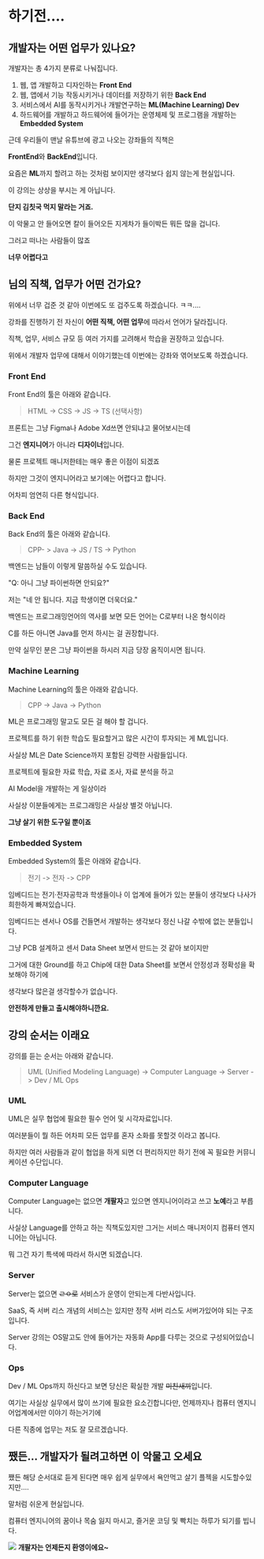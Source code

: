 # 하기전....



## 개발자는 어떤 업무가 있나요?



개발자는 총 4가지 분류로 나눠집니다.

1. 웹, 앱 개발하고 디자인하는 **Front End**
2. 웹, 앱에서 기능 작동시키거나 데이터를 저장하기 위한 **Back End**
3. 서비스에서 AI를 동작시키거나 개발연구하는 **ML(Machine Learning) Dev**
4. 하드웨어를 개발하고 하드웨어에 들어가는 운영체제 및 프로그램을 개발하는 **Embedded System**



근데 우리들이 맨날 유튜브에 광고 나오는 강좌들의 직책은

**FrontEnd**와 **BackEnd**입니다.

요즘은 **ML**까지 할려고 하는 것처럼 보이지만 생각보다 쉽지 않는게 현실입니다.



이 강의는 상상을 부시는 게 아닙니다.

**단지 김칫국 먹지 말라는 거죠.**



이 악물고 안 들어오면 칼이 들어오든 지게차가 들이박든 뭐든 많을 겁니다.

그러고 떠나는 사람들이 많죠



**너무 어렵다고**



## 님의 직책, 업무가 어떤 건가요?

위에서 너무 겁준 것 같아 이번에도 또 겁주도록 하겠습니다. ㅋㅋ....



강좌를 진행하기 전 자신이 **어떤 직책, 어떤 업무**에 따라서 언어가 달라집니다.

직책, 업무, 서비스 규모 등 여러 가지를 고려해서 학습을 권장하고 있습니다.



위에서 개발자 업무에 대해서 이야기했는데 이번에는 강좌와 엮어보도록 하겠습니다.



### Front End

Front End의 툴은 아래와 같습니다.

> HTML -> CSS -> JS -> TS (선택사항)



프론트는 그냥 Figma나 Adobe Xd쓰면 안되냐고 물어보시는데

그건 **엔지니어**가 아니라 **디자이너**입니다.



물론 프로젝트 매니저한테는 매우 좋은 이점이 되겠죠

하지만 그것이 엔지니어라고 보기에는 어렵다고 합니다.



어차피 엄연히 다른 형식입니다.





### Back End

Back End의 툴은 아래와 같습니다.

> CPP- > Java -> JS / TS -> Python



백엔드는 남들이 이렇게 말씀하실 수도 있습니다.

"Q: 아니 그냥 파이썬하면 안되요?"

저는 "네 안 됩니다. 지금 학생이면 더욱더요."



백엔드는 프로그래밍언어의 역사를 보면 모든 언어는 C로부터 나온 형식이라

C를 하든 아니면 Java를 먼저 하시는 걸 권장합니다.



만약 실무인 분은 그냥 파이썬을 하시러 지금 당장 움직이시면 됩니다.





### Machine Learning

Machine Learning의 툴은 아래와 같습니다.

> CPP -> Java -> Python



ML은 프로그래밍 말고도 모든 걸 해야 할 겁니다.



프로젝트를 하기 위한 학습도 필요할거고 많은 시간이 투자되는 게 ML입니다.

사실상 ML은 Date Science까지 포함된 강력한 사람들입니다.



프로젝트에 필요한 자료 학습, 자료 조사, 자료 분석을 하고

AI Model을 개발하는 게 일상이라

사실상 이분들에게는 프로그래밍은 사실상 별것 아닙니다.



**그냥 살기 위한 도구일 뿐이죠**





### Embedded System

Embedded System의 툴은 아래와 같습니다.

> 전기 -> 전자 -> CPP 



임베디드는 전기·전자공학과 학생들이나 이 업계에 들어가 있는 분들이 생각보다 나사가 희한하게 빠져있습니다.

임베디드는 센서나 OS를 건들면서 개발하는 생각보다 정신 나갈 수밖에 없는 분들입니다.



그냥 PCB 설계하고 센서 Data Sheet 보면서 만드는 것 같아 보이지만 

그거에 대한 Ground를 하고 Chip에 대한 Data Sheet를 보면서 안정성과 정확성을 확보해야 하기에

 생각보다 많은걸 생각할수가 없습니다.



**안전하게 만들고 출시해야하니깐요.**






## 강의 순서는 이래요

강의를 듣는 순서는 아래와 같습니다.

> UML (Unified Modeling Language) -> Computer Language -> Server -> Dev / ML Ops



### UML

UML은 실무 협업에 필요한 필수 언어 및 시각자료입니다.

여러분들이 뭘 하든 어차피 모든 업무를 혼자 소화를 못할것 이라고 봅니다.

하지만 여러 사람들과 같이 협업을 하게 되면 더 편리하지만 하기 전에 꼭 필요한 커뮤니케이션 수단입니다.





### Computer Language

Computer Language는 없으면 **개팔자**고 있으면 엔지니어이라고 쓰고  **노예**라고 부릅니다.

사실상 Language를 안하고 하는 직책도있지만 그거는 서비스 매니저이지 컴퓨터 엔지니어는 아닙니다.

뭐 그건 자기 특색에 따라서 하시면 되겠습니다.





### Server

Server는 없으면 ~~ㄹㅇ로~~ 서비스가 운영이 안되는게 다반사입니다.

SaaS, 즉 서버 리스 개념의 서비스는 있지만 정작 서버 리스도 서버가있어야 되는 구조입니다.

Server 강의는 OS말고도 안에 들어가는 자동화 App를 다루는 것으로 구성되어있습니다.





### Ops

Dev / ML Ops까지 하신다고 보면 당신은 확실한 개발 ~~미친새끼~~입니다.

여기는 사실상 실무에서 많이 쓰기에 필요한 요소긴합니다만, 언제까지나 컴퓨터 엔지니어업계에서만 이야기 하는거기에

다른 직종에 업무는 저도 잘 모르겠습니다.





## 쨌든... 개발자가 될려고하면 이 악물고 오세요



쨌든 해당 순서대로 듣게 된다면 매우 쉽게 실무에서 욕안먹고 살기 플젝을 시도할수있지만....

말처럼 쉬운게 현실입니다.

컴퓨터 엔지니어의 꿈이나 목숨 잃지 마시고, 즐거운 코딩 및 빡치는 하루가 되기를 빕니다.

![](https://mblogthumb-phinf.pstatic.net/MjAyMDA1MDNfMTgx/MDAxNTg4NDQ4Mzg1OTEz.qkdF728YQv1msJrMGd8fSUJeyQCEIGfEAEX3CJpEIBkg.cQp55SG71OXcdK3OOHxL0ew1N3f3PpvgwYxItZ26Wzgg.JPEG.cream-b/IMG_2319.JPG?type=w800)
**개팔자는 언제든지 환영이에요~**